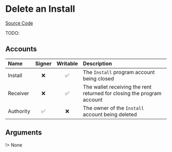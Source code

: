 # Delete an Install

[Source Code](https://github.com/coral-xyz/xnft/blob/master/programs/xnft/src/instructions/delete_install.rs)

TODO:

## Accounts

| Name      | Signer | Writable | Description                                                            |
| :-------- | :----: | :------: | :--------------------------------------------------------------------- |
| Install   |   ❌   |    ✅    | The `Install` program account being closed                             |
| Receiver  |   ❌   |    ✅    | The wallet receiving the rent returned for closing the program account |
| Authority |   ✅   |    ❌    | The owner of the `Install` account being deleted                       |

## Arguments

!> None
